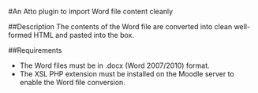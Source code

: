 #An Atto plugin to import Word file content cleanly

##Description
The contents of the Word file are converted into clean well-formed HTML and pasted
into the box. 

##Requirements
* The Word files must be in .docx (Word 2007/2010) format.
* The XSL PHP extension must be installed on the Moodle server to enable the Word file conversion.
